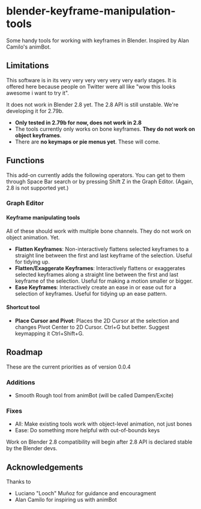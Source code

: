 # blender-keyframe-manipulation-tools

Some handy tools for working with keyframes in Blender. Inspired by Alan Camilo's animBot.

## Limitations

This software is in its very very very very very very early stages. It is offered here because people on Twitter were all like "wow this looks awesome i want to try it".

It does not work in Blender 2.8 yet. The 2.8 API is still unstable. We're developing it for 2.79b.

* **Only tested in 2.79b for now, does not work in 2.8**
* The tools currently only works on bone keyframes. **They do not work on object keyframes**.
* There are **no keymaps or pie menus yet**. These will come.

## Functions

This add-on currently adds the following operators. You can get to them through Space Bar search or by pressing Shift Z in the Graph Editor. (Again, 2.8 is not supported yet.)

### Graph Editor

#### Keyframe manipulating tools

All of these should work with multiple bone channels. They do not work on object animation. Yet.

* **Flatten Keyframes**: Non-interactively flattens selected keyframes to a straight line between the first and last keyframe of the selection. Useful for tidying up.
* **Flatten/Exaggerate Keyframes**: Interactively flattens or exaggerates selected keyframes along a straight line between the first and last keyframe of the selection. Useful for making a motion smaller or bigger.
* **Ease Keyframes**: Interactively create an ease in or ease out for a selection of keyframes. Useful for tidying up an ease pattern.   

#### Shortcut tool

* **Place Cursor and Pivot**: Places the 2D Cursor at the selection and changes Pivot Center to 2D Cursor. Ctrl+G but better. Suggest keymapping it Ctrl+Shift+G. 

## Roadmap

These are the current priorities as of version 0.0.4

### Additions

* Smooth Rough tool from animBot (will be called Dampen/Excite)

### Fixes

* All: Make existing tools work with object-level animation, not just bones
* Ease: Do something more helpful with out-of-bounds keys 

Work on Blender 2.8 compatibility will begin after 2.8 API is declared stable by the Blender devs. 

## Acknowledgements

Thanks to

* Luciano "Looch" Muñoz for guidance and encouragment 
* Alan Camilo for inspiring us with animBot
